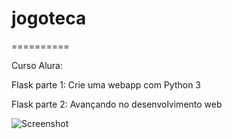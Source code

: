 # jogoteca
==========

Curso Alura: 

Flask parte 1: Crie uma webapp com Python 3

Flask parte 2: Avançando no desenvolvimento web

![Screenshot](screenshot.png)
